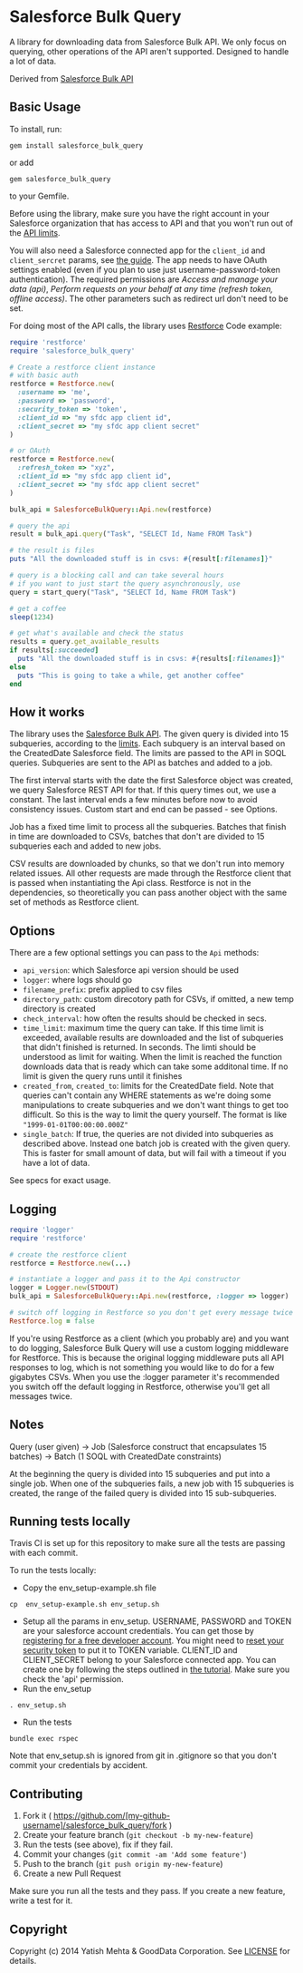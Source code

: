 Salesforce Bulk Query
=====================
A library for downloading data from Salesforce Bulk API. We only focus on querying, other operations of the API aren't supported. Designed to handle a lot of data.

Derived from [Salesforce Bulk API](https://github.com/yatish27/salesforce_bulk_api)

## Basic Usage
To install, run:

    gem install salesforce_bulk_query

or add

    gem salesforce_bulk_query

to your Gemfile.

Before using the library, make sure you have the right account in your Salesforce organization that has access to API and that you won't run out of the [API limits](http://www.salesforce.com/us/developer/docs/api_asynchpre/Content/asynch_api_concepts_limits.htm#batch_proc_time_title). 

You will also need a Salesforce connected app for the `client_id` and `client_sercret` params, see [the guide](https://help.salesforce.com/HTViewHelpDoc?id=connected_app_create.htm&language=en_US). The app needs to have OAuth settings enabled (even if you plan to use just username-password-token authentication). The required permissions are _Access and manage your data (api)_, _Perform requests on your behalf at any time (refresh token, offline access)_. The other parameters such as redirect url don't need to be set.

For doing most of the API calls, the library uses [Restforce](https://github.com/ejholmes/restforce) Code example:

```ruby
require 'restforce'
require 'salesforce_bulk_query'

# Create a restforce client instance
# with basic auth
restforce = Restforce.new(
  :username => 'me',
  :password => 'password',
  :security_token => 'token',
  :client_id => "my sfdc app client id",
  :client_secret => "my sfdc app client secret"
)

# or OAuth
restforce = Restforce.new(
  :refresh_token => "xyz",
  :client_id => "my sfdc app client id",
  :client_secret => "my sfdc app client secret"
)

bulk_api = SalesforceBulkQuery::Api.new(restforce)

# query the api
result = bulk_api.query("Task", "SELECT Id, Name FROM Task")

# the result is files 
puts "All the downloaded stuff is in csvs: #{result[:filenames]}"

# query is a blocking call and can take several hours
# if you want to just start the query asynchronously, use 
query = start_query("Task", "SELECT Id, Name FROM Task")

# get a coffee
sleep(1234)

# get what's available and check the status
results = query.get_available_results
if results[:succeeded]
  puts "All the downloaded stuff is in csvs: #{results[:filenames]}"
else
  puts "This is going to take a while, get another coffee"
end
```

## How it works

The library uses the [Salesforce Bulk API](https://www.salesforce.com/us/developer/docs/api_asynch/index_Left.htm#CSHID=asynch_api_bulk_query.htm|StartTopic=Content%2Fasynch_api_bulk_query.htm|SkinName=webhelp). The given query is divided into 15 subqueries, according to the [limits](http://www.salesforce.com/us/developer/docs/api_asynchpre/Content/asynch_api_concepts_limits.htm#batch_proc_time_title). Each subquery is an interval based on the CreatedDate Salesforce field. The limits are passed to the API in SOQL queries. Subqueries are sent to the API as batches and added to a job. 

The first interval starts with the date the first Salesforce object was created, we query Salesforce REST API for that. If this query times out, we use a constant. The last interval ends a few minutes before now to avoid consistency issues. Custom start and end can be passed - see Options.

Job has a fixed time limit to process all the subqueries. Batches that finish in time are downloaded to CSVs, batches that don't are divided to 15 subqueries each and added to new jobs.

CSV results are downloaded by chunks, so that we don't run into memory related issues. All other requests are made through the Restforce client that is passed when instantiating the Api class. Restforce is not in the dependencies, so theoretically you can pass another object with the same set of methods as Restforce client.

## Options
There are a few optional settings you can pass to the `Api` methods:
* `api_version`: which Salesforce api version should be used
* `logger`: where logs should go
* `filename_prefix`: prefix applied to csv files
* `directory_path`: custom direcotory path for CSVs, if omitted, a new temp directory is created
* `check_interval`: how often the results should be checked in secs. 
* `time_limit`: maximum time the query can take. If this time limit is exceeded, available results are downloaded and the list of subqueries that didn't finished is returned. In seconds. The limti should be understood as limit for waiting. When the limit is reached the function downloads data that is ready which can take some additonal time. If no limit is given the query runs until it finishes
* `created_from`, `created_to`: limits for the CreatedDate field. Note that queries can't contain any WHERE statements as we're doing some manipulations to create subqueries and we don't want things to get too difficult. So this is the way to limit the query yourself. The format is like `"1999-01-01T00:00:00.000Z"`
* `single_batch`: If true, the queries are not divided into subqueries as described above. Instead one batch job is created with the given query. This is faster for small amount of data, but will fail with a timeout if you have a lot of data. 

See specs for exact usage.

## Logging

```ruby
require 'logger'
require 'restforce'

# create the restforce client
restforce = Restforce.new(...)

# instantiate a logger and pass it to the Api constructor
logger = Logger.new(STDOUT)
bulk_api = SalesforceBulkQuery::Api.new(restforce, :logger => logger)

# switch off logging in Restforce so you don't get every message twice
Restforce.log = false
```

If you're using Restforce as a client (which you probably are) and you want to do logging, Salesforce Bulk Query will use a custom logging middleware for Restforce. This is because the original logging middleware puts all API responses to log, which is not something you would like to do for a few gigabytes CSVs. When you use the :logger parameter it's recommended you switch off the default logging in Restforce, otherwise you'll get all messages twice. 

## Notes

Query (user given) -> Job (Salesforce construct that encapsulates 15 batches) -> Batch (1 SOQL with CreatedDate constraints)

At the beginning the query is divided into 15 subqueries and put into a single job. When one of the subqueries fails, a new job with 15 subqueries is created, the range of the failed query is divided into 15 sub-subqueries.

## Running tests locally
Travis CI is set up for this repository to make sure all the tests are passing with each commit.

To run the tests locally:

* Copy the env_setup-example.sh file
```
cp  env_setup-example.sh env_setup.sh
```
* Setup all the params in env_setup. USERNAME, PASSWORD and TOKEN are your salesforce account credentials. You can get those by [registering for a free developer account](https://developer.salesforce.com/signup). You might need to [reset your security token](https://help.salesforce.com/apex/HTViewHelpDoc?id=user_security_token.htm) to put it to TOKEN variable. CLIENT_ID and CLIENT_SECRET belong to your Salesforce connected app. You can create one by following the steps outlined in [the tutorial](https://help.salesforce.com/apex/HTViewHelpDoc?id=connected_app_create.htm). Make sure you check the 'api' permission.
* Run the env_setup
```
. env_setup.sh
```
* Run the tests
```
bundle exec rspec
```

Note that env_setup.sh is ignored from git in .gitignore so that you don't commit your credentials by accident.

## Contributing

1. Fork it ( https://github.com/[my-github-username]/salesforce_bulk_query/fork )
2. Create your feature branch (`git checkout -b my-new-feature`)
3. Run the tests (see above), fix if they fail.
3. Commit your changes (`git commit -am 'Add some feature'`)
4. Push to the branch (`git push origin my-new-feature`)
5. Create a new Pull Request

Make sure you run all the tests and they pass. If you create a new feature, write a test for it. 

## Copyright

Copyright (c) 2014 Yatish Mehta & GoodData Corporation. See [LICENSE](LICENSE) for details.



